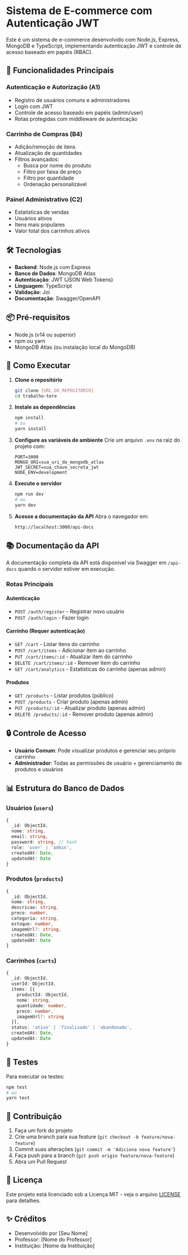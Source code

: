 # Sistema de E-commerce com Autenticação JWT

Este é um sistema de e-commerce desenvolvido com Node.js, Express, MongoDB e TypeScript, implementando autenticação JWT e controle de acesso baseado em papéis (RBAC).

## 🚀 Funcionalidades Principais

### Autenticação e Autorização (A1)
- Registro de usuários comuns e administradores
- Login com JWT
- Controle de acesso baseado em papéis (admin/user)
- Rotas protegidas com middleware de autenticação

### Carrinho de Compras (B4)
- Adição/remoção de itens
- Atualização de quantidades
- Filtros avançados:
  - Busca por nome do produto
  - Filtro por faixa de preço
  - Filtro por quantidade
  - Ordenação personalizável

### Painel Administrativo (C2)
- Estatísticas de vendas
- Usuários ativos
- Itens mais populares
- Valor total dos carrinhos ativos

## 🛠️ Tecnologias

- **Backend**: Node.js com Express
- **Banco de Dados**: MongoDB Atlas
- **Autenticação**: JWT (JSON Web Tokens)
- **Linguagem**: TypeScript
- **Validação**: Joi
- **Documentação**: Swagger/OpenAPI

## 📦 Pré-requisitos

- Node.js (v14 ou superior)
- npm ou yarn
- MongoDB Atlas (ou instalação local do MongoDB)

## 🚀 Como Executar

1. **Clone o repositório**
   ```bash
   git clone [URL_DO_REPOSITORIO]
   cd trabalho-tere
   ```

2. **Instale as dependências**
   ```bash
   npm install
   # ou
   yarn install
   ```

3. **Configure as variáveis de ambiente**
   Crie um arquivo `.env` na raiz do projeto com:
   ```env
   PORT=3000
   MONGO_URI=sua_uri_do_mongodb_atlas
   JWT_SECRET=sua_chave_secreta_jwt
   NODE_ENV=development
   ```

4. **Execute o servidor**
   ```bash
   npm run dev
   # ou
   yarn dev
   ```

5. **Acesse a documentação da API**
   Abra o navegador em:
   ```
   http://localhost:3000/api-docs
   ```

## 📚 Documentação da API

A documentação completa da API está disponível via Swagger em `/api-docs` quando o servidor estiver em execução.

### Rotas Principais

#### Autenticação
- `POST /auth/register` - Registrar novo usuário
- `POST /auth/login` - Fazer login

#### Carrinho (Requer autenticação)
- `GET /cart` - Listar itens do carrinho
- `POST /cart/items` - Adicionar item ao carrinho
- `PUT /cart/items/:id` - Atualizar item do carrinho
- `DELETE /cart/items/:id` - Remover item do carrinho
- `GET /cart/analytics` - Estatísticas do carrinho (apenas admin)

#### Produtos
- `GET /products` - Listar produtos (público)
- `POST /products` - Criar produto (apenas admin)
- `PUT /products/:id` - Atualizar produto (apenas admin)
- `DELETE /products/:id` - Remover produto (apenas admin)

## 🔒 Controle de Acesso

- **Usuário Comum**: Pode visualizar produtos e gerenciar seu próprio carrinho
- **Administrador**: Todas as permissões de usuário + gerenciamento de produtos e usuários

## 📊 Estrutura do Banco de Dados

### Usuários (`users`)
```typescript
{
  _id: ObjectId,
  nome: string,
  email: string,
  password: string, // hash
  role: 'user' | 'admin',
  createdAt: Date,
  updatedAt: Date
}
```

### Produtos (`products`)
```typescript
{
  _id: ObjectId,
  nome: string,
  descricao: string,
  preco: number,
  categoria: string,
  estoque: number,
  imagemUrl?: string,
  createdAt: Date,
  updatedAt: Date
}
```

### Carrinhos (`carts`)
```typescript
{
  _id: ObjectId,
  userId: ObjectId,
  items: [{
    productId: ObjectId,
    nome: string,
    quantidade: number,
    preco: number,
    imagemUrl?: string
  }],
  status: 'ativo' | 'finalizado' | 'abandonado',
  createdAt: Date,
  updatedAt: Date
}
```

## 🧪 Testes

Para executar os testes:

```bash
npm test
# ou
yarn test
```

## 🤝 Contribuição

1. Faça um fork do projeto
2. Crie uma branch para sua feature (`git checkout -b feature/nova-feature`)
3. Commit suas alterações (`git commit -m 'Adiciona nova feature'`)
4. Faça push para a branch (`git push origin feature/nova-feature`)
5. Abra um Pull Request

## 📄 Licença

Este projeto está licenciado sob a Licença MIT - veja o arquivo [LICENSE](LICENSE) para detalhes.

## ✨ Créditos

- Desenvolvido por [Seu Nome]
- Professor: [Nome do Professor]
- Instituição: [Nome da Instituição]
